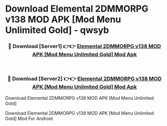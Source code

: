 # Download Elemental 2DMMORPG v138 MOD APK [Mod Menu Unlimited Gold] - qwsyb


<div align="center">
<h3>🔴 Download [Server1] 👉👉 <a href="https://apk-comot.site?title=Elemental_2DMMORPG_v138_MOD_APK_[Mod_Menu_Unlimited_Gold]">Elemental 2DMMORPG v138 MOD APK [Mod Menu Unlimited Gold] Mod Apk</a></h3><br>
<h3>🔴 Download [Server2] 👉👉 <a href="https://apk-comot.site?title=Elemental_2DMMORPG_v138_MOD_APK_[Mod_Menu_Unlimited_Gold]">Elemental 2DMMORPG v138 MOD APK [Mod Menu Unlimited Gold] Mod Apk</a></h3>
</div>



Download Elemental 2DMMORPG v138 MOD APK [Mod Menu Unlimited Gold] 

Download Elemental 2DMMORPG v138 MOD APK [Mod Menu Unlimited Gold] Mod For Android